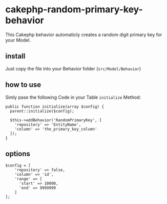 # cakephp-random-primary-key-behavior
This Cakephp behavior automaticly creates a random digit primary key for your Model.

## install
Just copy the file into your Behavior folder (`src/Model/Behavior`)

## how to use
Simly pase the following Code in your Table `initialize` Method:
```
public function initialize(array $config) {
  parent::initialize($config);
  
  $this->addBehavior('RandomPrimaryKey', [
    'repository' => 'EntityName',
    'column' => 'the_primary_key_column'
  ]);
}
```

## options
```
$config = [
    'repository' => false,
    'column' => 'id',
    'range' => [
      'start' => 10000,
      'end' => 9999999
    ]
];
```

